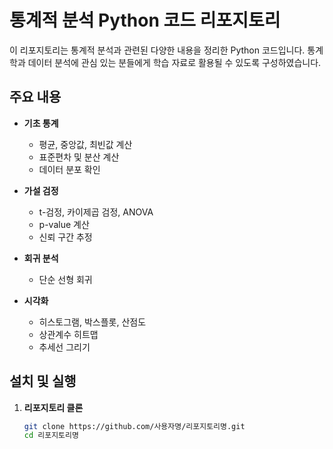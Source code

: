 # 통계적 분석 Python 코드 리포지토리

이 리포지토리는 통계적 분석과 관련된 다양한 내용을 정리한 Python 코드입니다. 통계학과 데이터 분석에 관심 있는 분들에게 학습 자료로 활용될 수 있도록 구성하였습니다.

## 주요 내용

- **기초 통계**  
  - 평균, 중앙값, 최빈값 계산
  - 표준편차 및 분산 계산
  - 데이터 분포 확인

- **가설 검정**  
  - t-검정, 카이제곱 검정, ANOVA
  - p-value 계산
  - 신뢰 구간 추정

- **회귀 분석**  
  - 단순 선형 회귀

- **시각화**  
  - 히스토그램, 박스플롯, 산점도
  - 상관계수 히트맵
  - 추세선 그리기

## 설치 및 실행

1. **리포지토리 클론**  
   ```bash
   git clone https://github.com/사용자명/리포지토리명.git
   cd 리포지토리명
